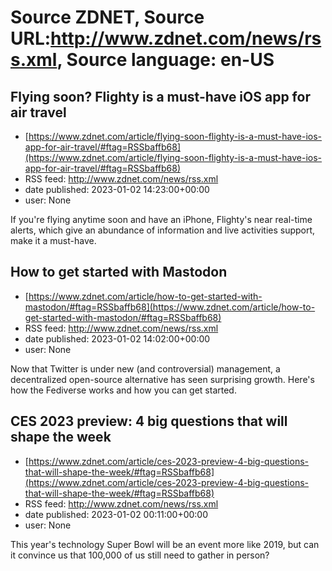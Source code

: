 # Source ZDNET, Source URL:http://www.zdnet.com/news/rss.xml, Source language: en-US

## Flying soon? Flighty is a must-have iOS app for air travel
 - [https://www.zdnet.com/article/flying-soon-flighty-is-a-must-have-ios-app-for-air-travel/#ftag=RSSbaffb68](https://www.zdnet.com/article/flying-soon-flighty-is-a-must-have-ios-app-for-air-travel/#ftag=RSSbaffb68)
 - RSS feed: http://www.zdnet.com/news/rss.xml
 - date published: 2023-01-02 14:23:00+00:00
 - user: None

If you're flying anytime soon and have an iPhone, Flighty's near real-time alerts, which give an abundance of information and live activities support, make it a must-have.

## How to get started with Mastodon
 - [https://www.zdnet.com/article/how-to-get-started-with-mastodon/#ftag=RSSbaffb68](https://www.zdnet.com/article/how-to-get-started-with-mastodon/#ftag=RSSbaffb68)
 - RSS feed: http://www.zdnet.com/news/rss.xml
 - date published: 2023-01-02 14:02:00+00:00
 - user: None

Now that Twitter is under new (and controversial) management, a decentralized open-source alternative has seen surprising growth. Here's how the Fediverse works and how you can get started.

## CES 2023 preview: 4 big questions that will shape the week
 - [https://www.zdnet.com/article/ces-2023-preview-4-big-questions-that-will-shape-the-week/#ftag=RSSbaffb68](https://www.zdnet.com/article/ces-2023-preview-4-big-questions-that-will-shape-the-week/#ftag=RSSbaffb68)
 - RSS feed: http://www.zdnet.com/news/rss.xml
 - date published: 2023-01-02 00:11:00+00:00
 - user: None

This year's technology Super Bowl will be an event more like 2019, but can it convince us that 100,000 of us still need to gather in person?
